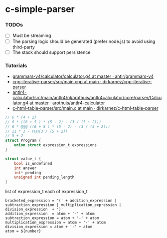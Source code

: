 c-simple-parser
===============
### TODOs
- [ ] Must be streaming
- [ ] The parsing logic should be generated (prefer node.js) to avoid using third-party
- [ ] The stack should support persistence

### Tutorials
- [grammars-v4/calculator/calculator.g4 at master · antlr/grammars-v4](https://github.com/antlr/grammars-v4/blob/master/calculator/calculator.g4)
- [cpp-iterative-parser/src/main.cpp at main · dirkarnez/cpp-iterative-parser](https://github.com/dirkarnez/cpp-iterative-parser/blob/main/src/main.cpp)
- [antlr4-calculator/src/main/antlr4/nl/arothuis/antlr4calculator/core/parser/Calculator.g4 at master · arothuis/antlr4-calculator](https://github.com/arothuis/antlr4-calculator/blob/master/src/main/antlr4/nl/arothuis/antlr4calculator/core/parser/Calculator.g4)
- [c-html-table-parser/src/main.c at main · dirkarnez/c-html-table-parser](https://github.com/dirkarnez/c-html-table-parser/blob/main/src/main.c)

```c
// 6 * (4 + 2)
// 6 * ((6 + 5 ) * (5 - 2) - (3 / (5 + 2)))
// 6 * @@@ ((6 + 5 ) * (5 - 2) - (3 / (5 + 2)))
// 11 * 3 - @@@(3 / (5 + 2))
// 5 + 2 
struct Program {
    union struct expression_t expressions
}

struct value_t {
    bool is_undefined
    int answer
    int* pending
    unsigned int pending_length
}
```

list of expression_t
each of expression_t 



```
bracketed_expression = '(' + addition_expression | subtraction_expression | multiplication_expression | division_expression  + ')'
addition_expression  = atom + '-' + atom
subtraction_expression = atom + '-' + atom
multiplication_expression = atom + '-' + atom
division_expression = atom + '-' + atom
atom = ${number}
```


